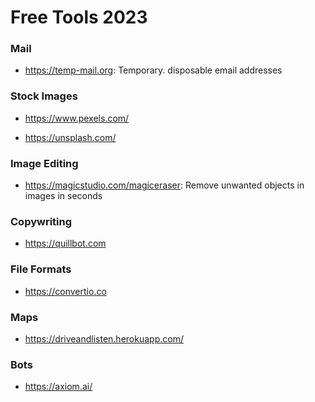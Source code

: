 # Free Tools 2023

### Mail

- https://temp-mail.org: Temporary. disposable email addresses

### Stock Images

- https://www.pexels.com/

- https://unsplash.com/

### Image Editing

- https://magicstudio.com/magiceraser: Remove unwanted objects in images in seconds

### Copywriting

- https://quillbot.com

### File Formats

- https://convertio.co

### Maps

- https://driveandlisten.herokuapp.com/

### Bots

- https://axiom.ai/
